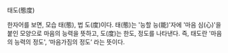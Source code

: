태도(態度)  

한자어를 보면, 모습 태(態), 법 도(度)이다. 태(態)는 '능할 능(能)'자에 '마음 심(心)'을 붙인 모양으로 마음의 능력을 뜻하고, 도(度)는 한도, 정도를 나타낸다. 즉, 태도란 '마음의 능력의 정도', ‘마음가짐의 정도’ 라는 뜻이다.